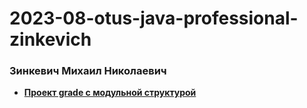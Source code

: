 # 2023-08-otus-java-professional-zinkevich
### Зинкевич Михаил Николаевич

* **[Проект grade с модульной структурой](https://github.com/Meehos90/2023-08-otus-java-pro-zinkevich/tree/master/homework-01)** 

